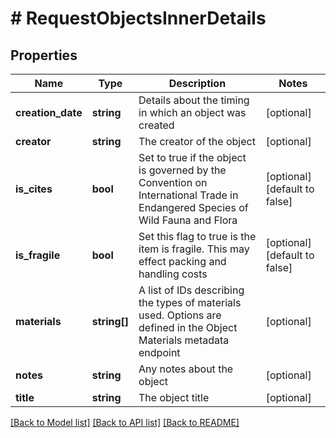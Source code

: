 # # RequestObjectsInnerDetails

## Properties

Name | Type | Description | Notes
------------ | ------------- | ------------- | -------------
**creation_date** | **string** | Details about the timing in which an object was created | [optional]
**creator** | **string** | The creator of the object | [optional]
**is_cites** | **bool** | Set to true if the object is governed by the Convention on International Trade in Endangered Species of Wild Fauna and Flora | [optional] [default to false]
**is_fragile** | **bool** | Set this flag to true is the item is fragile. This may effect packing and handling costs | [optional] [default to false]
**materials** | **string[]** | A list of IDs describing the types of materials used. Options are defined in the Object Materials metadata endpoint | [optional]
**notes** | **string** | Any notes about the object | [optional]
**title** | **string** | The object title | [optional]

[[Back to Model list]](../../README.md#models) [[Back to API list]](../../README.md#endpoints) [[Back to README]](../../README.md)
